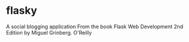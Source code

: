 # flasky
A social blogging application
From the book Flask Web Development 2nd Edition by Miguel Grinberg. O'Reilly
